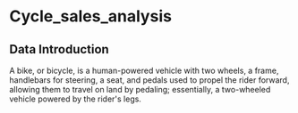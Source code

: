 # Cycle_sales_analysis
## Data Introduction
A bike, or bicycle, is a human-powered vehicle with two wheels, a frame, handlebars for steering, a seat, and pedals used to propel the rider forward, allowing them to travel on land by pedaling; essentially, a two-wheeled vehicle powered by the rider's legs. 
